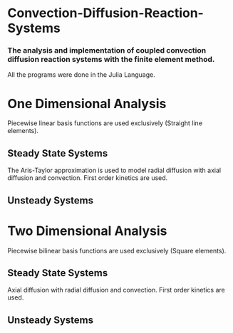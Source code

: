 Convection-Diffusion-Reaction-Systems
=====================================

### The analysis and implementation of coupled convection diffusion reaction systems with the finite element method.
All the programs were done in the Julia Language.

# One Dimensional Analysis
Piecewise linear basis functions are used exclusively (Straight line elements).

## Steady State Systems
The Aris-Taylor approximation is used to model radial diffusion with axial diffusion and convection. First order kinetics are used.

## Unsteady Systems

# Two Dimensional Analysis
Piecewise bilinear basis functions are used exclusively (Square elements).

## Steady State Systems
Axial diffusion with radial diffusion and convection. First order kinetics are used.

## Unsteady Systems
